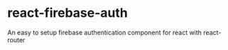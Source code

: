 # react-firebase-auth
An easy to setup firebase authentication component for react with react-router
